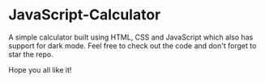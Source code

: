 # JavaScript-Calculator
A simple calculator built using HTML, CSS and JavaScript which also has support for dark mode. Feel free to check out the code and don't forget to star the repo.

Hope you all like it!
